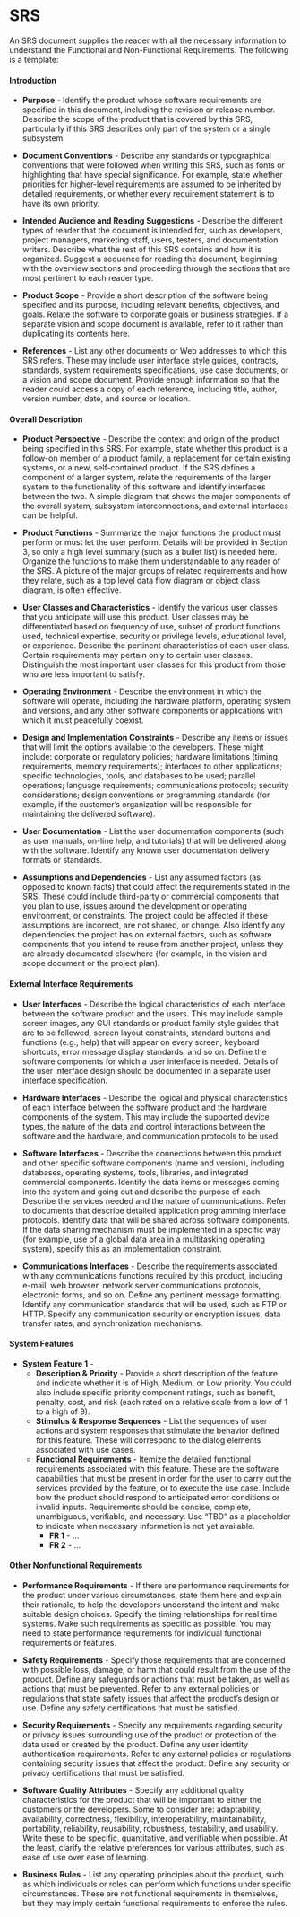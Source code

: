 # SRS
An SRS document supplies the reader with all the necessary information to understand the Functional and Non-Functional Requirements. The following is a template:

#### Introduction
* **Purpose** - 
Identify the product whose software requirements are specified in this document, including the
revision or release number. Describe the scope of the product that is covered by this SRS,
particularly if this SRS describes only part of the system or a single subsystem.

* **Document Conventions** - 
Describe any standards or typographical conventions that were followed when writing this SRS,
such as fonts or highlighting that have special significance. For example, state whether priorities
for higher-level requirements are assumed to be inherited by detailed requirements, or whether
every requirement statement is to have its own priority.

* **Intended Audience and Reading Suggestions** - 
Describe the different types of reader that the document is intended for, such as developers,
project managers, marketing staff, users, testers, and documentation writers. Describe what the
rest of this SRS contains and how it is organized. Suggest a sequence for reading the document,
beginning with the overview sections and proceeding through the sections that are most pertinent
to each reader type.

* **Product Scope** - 
Provide a short description of the software being specified and its purpose, including relevant
benefits, objectives, and goals. Relate the software to corporate goals or business strategies. If a
separate vision and scope document is available, refer to it rather than duplicating its contents
here.

* **References** - 
List any other documents or Web addresses to which this SRS refers. These may include user
interface style guides, contracts, standards, system requirements specifications, use case
documents, or a vision and scope document. Provide enough information so that the reader could
access a copy of each reference, including title, author, version number, date, and source or
location.

#### Overall Description
* **Product Perspective** - 
Describe the context and origin of the product being specified in this SRS. For example, state
whether this product is a follow-on member of a product family, a replacement for certain existing
systems, or a new, self-contained product. If the SRS defines a component of a larger system,
relate the requirements of the larger system to the functionality of this software and identify
interfaces between the two. A simple diagram that shows the major components of the overall
system, subsystem interconnections, and external interfaces can be helpful.

* **Product Functions** - 
Summarize the major functions the product must perform or must let the user perform. Details
will be provided in Section 3, so only a high level summary (such as a bullet list) is needed here.
Organize the functions to make them understandable to any reader of the SRS. A picture of the
major groups of related requirements and how they relate, such as a top level data flow diagram
or object class diagram, is often effective.

* **User Classes and Characteristics** - 
Identify the various user classes that you anticipate will use this product. User classes may be
differentiated based on frequency of use, subset of product functions used, technical expertise,
security or privilege levels, educational level, or experience. Describe the pertinent characteristics
of each user class. Certain requirements may pertain only to certain user classes. Distinguish the
most important user classes for this product from those who are less important to satisfy.

* **Operating Environment** - 
Describe the environment in which the software will operate, including the hardware platform,
operating system and versions, and any other software components or applications with which it
must peacefully coexist.

* **Design and Implementation Constraints** - 
Describe any items or issues that will limit the options available to the developers. These might
include: corporate or regulatory policies; hardware limitations (timing requirements, memory
requirements); interfaces to other applications; specific technologies, tools, and databases to be
used; parallel operations; language requirements; communications protocols; security
considerations; design conventions or programming standards (for example, if the customer’s
organization will be responsible for maintaining the delivered software).

* **User Documentation** - 
List the user documentation components (such as user manuals, on-line help, and tutorials) that
will be delivered along with the software. Identify any known user documentation delivery formats
or standards.

* **Assumptions and Dependencies** - 
List any assumed factors (as opposed to known facts) that could affect the requirements stated
in the SRS. These could include third-party or commercial components that you plan to use,
issues around the development or operating environment, or constraints. The project could be
affected if these assumptions are incorrect, are not shared, or change. Also identify any
dependencies the project has on external factors, such as software components that you intend
to reuse from another project, unless they are already documented elsewhere (for example, in the
vision and scope document or the project plan).

#### External Interface Requirements
* **User Interfaces** - 
Describe the logical characteristics of each interface between the software product and the
users. This may include sample screen images, any GUI standards or product family style guides
that are to be followed, screen layout constraints, standard buttons and functions (e.g., help) that
will appear on every screen, keyboard shortcuts, error message display standards, and so on.
Define the software components for which a user interface is needed. Details of the user interface
design should be documented in a separate user interface specification.

* **Hardware Interfaces** - 
Describe the logical and physical characteristics of each interface between the software product
and the hardware components of the system. This may include the supported device types, the
nature of the data and control interactions between the software and the hardware, and
communication protocols to be used.

* **Software Interfaces** - 
Describe the connections between this product and other specific software components (name
and version), including databases, operating systems, tools, libraries, and integrated commercial
components. Identify the data items or messages coming into the system and going out and
describe the purpose of each. Describe the services needed and the nature of communications.
Refer to documents that describe detailed application programming interface protocols. Identify
data that will be shared across software components. If the data sharing mechanism must be
implemented in a specific way (for example, use of a global data area in a multitasking operating
system), specify this as an implementation constraint.

* **Communications Interfaces** - 
Describe the requirements associated with any communications functions required by this
product, including e-mail, web browser, network server communications protocols, electronic
forms, and so on. Define any pertinent message formatting. Identify any communication
standards that will be used, such as FTP or HTTP. Specify any communication security or
encryption issues, data transfer rates, and synchronization mechanisms.


#### System Features
* **System Feature 1** - 
    * **Description & Priority** - 
    Provide a short description of the feature and indicate whether it is of High,
Medium, or Low priority. You could also include specific priority component ratings,
such as benefit, penalty, cost, and risk (each rated on a relative scale from a low of
1 to a high of 9).
    * **Stimulus & Response Sequences** - 
    List the sequences of user actions and system responses that stimulate the
behavior defined for this feature. These will correspond to the dialog elements
associated with use cases.
    * **Functional Requirements** - 
    Itemize the detailed functional requirements associated with this feature. These
are the software capabilities that must be present in order for the user to carry out
the services provided by the feature, or to execute the use case. Include how the
product should respond to anticipated error conditions or invalid inputs.
Requirements should be concise, complete, unambiguous, verifiable, and
necessary. Use “TBD” as a placeholder to indicate when necessary information is
not yet available.
        * **FR 1** - ...
        * **FR 2** - ...


#### Other Nonfunctional Requirements
* **Performance Requirements** - 
If there are performance requirements for the product under various circumstances, state them
here and explain their rationale, to help the developers understand the intent and make suitable
design choices. Specify the timing relationships for real time systems. Make such requirements as
specific as possible. You may need to state performance requirements for individual functional
requirements or features.

* **Safety Requirements** - 
Specify those requirements that are concerned with possible loss, damage, or harm that could
result from the use of the product. Define any safeguards or actions that must be taken, as well
as actions that must be prevented. Refer to any external policies or regulations that state safety
issues that affect the product’s design or use. Define any safety certifications that must be
satisfied.

* **Security Requirements** - 
Specify any requirements regarding security or privacy issues surrounding use of the product or
protection of the data used or created by the product. Define any user identity authentication
requirements. Refer to any external policies or regulations containing security issues that affect
the product. Define any security or privacy certifications that must be satisfied.

* **Software Quality Attributes** - 
Specify any additional quality characteristics for the product that will be important to either the
customers or the developers. Some to consider are: adaptability, availability, correctness,
flexibility, interoperability, maintainability, portability, reliability, reusability, robustness, testability,
and usability. Write these to be specific, quantitative, and verifiable when possible. At the least,
clarify the relative preferences for various attributes, such as ease of use over ease of learning.

* **Business Rules** - 
List any operating principles about the product, such as which individuals or roles can perform
which functions under specific circumstances. These are not functional requirements in
themselves, but they may imply certain functional requirements to enforce the rules.

